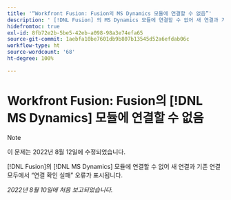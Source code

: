 ```yaml
---
title: '“Workfront Fusion: Fusion의 MS Dynamics 모듈에 연결할 수 없음”'
description: ' [!DNL Fusion] 의 MS Dynamics 모듈에 연결할 수 없어 새 연결과 기존 연결 확인 실패 오류가 표시됩니다.'
hidefromtoc: true
exl-id: 8fb72e2b-5be5-42eb-a098-98a3e74efa65
source-git-commit: 1aebfa10be7601db9b807b13545d52a6efdab06c
workflow-type: ht
source-wordcount: '68'
ht-degree: 100%

---
```


# Workfront Fusion: Fusion의 [!DNL MS Dynamics] 모듈에 연결할 수 없음

>[!NOTE]
>
> 이 문제는 2022년 8월 12일에 수정되었습니다.

[!DNL Fusion]의 [!DNL MS Dynamics] 모듈에 연결할 수 없어 새 연결과 기존 연결 모두에서 “연결 확인 실패” 오류가 표시됩니다.

_2022년 8월 10일에 처음 보고되었습니다._
